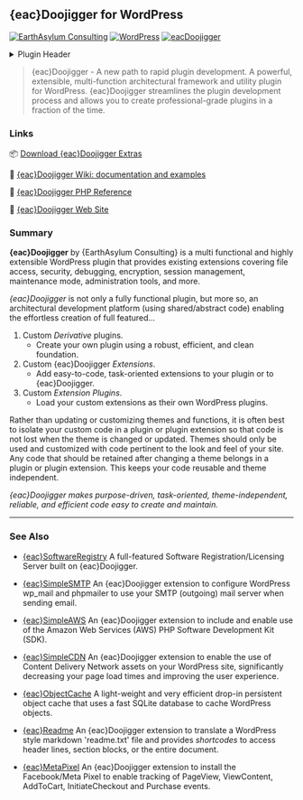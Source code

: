 ## {eac}Doojigger for WordPress  
[![EarthAsylum Consulting](https://img.shields.io/badge/EarthAsylum-Consulting-0?&labelColor=6e9882&color=707070)](https://earthasylum.com/)
[![WordPress](https://img.shields.io/badge/WordPress-Plugins-grey?logo=wordpress&labelColor=blue)](https://wordpress.org/plugins/search/EarthAsylum/)
[![eacDoojigger](https://img.shields.io/badge/Requires-%7Beac%7DDoojigger-da821d)](https://eacDoojigger.earthasylum.com/)

<details><summary>Plugin Header</summary>

Plugin URI:             https://eacDoojigger.earthasylum.com/  
Author:                 [EarthAsylum Consulting](https://www.earthasylum.com)  
Contributors:           [earthasylum](https://github.com/earthasylum),[kevinburkholder](https://profiles.wordpress.org/kevinburkholder)  
License:                EarthAsylum Consulting Proprietary License - {eac}PLv1  
License URI:            https://eacDoojigger.earthasylum.com/end-user-license-agreement/  
Tags:                   plugin development, rapid development, multi-function, security, encryption, debugging, administration, contextual-help, session management, maintenance mode, plugin framework, plugin derivative, plugin extensions, toolkit  
GitHub URI:             https://github.com/EarthAsylum/docs.eacDoojigger/wiki  

</details>

> {eac}Doojigger - A new path to rapid plugin development. A powerful, extensible, multi-function architectural framework and utility plugin for WordPress. {eac}Doojigger streamlines the plugin development process and allows you to create professional-grade plugins in a fraction of the time.

### Links

:package: [Download {eac}Doojigger Extras](https://swregistry.earthasylum.com/software-updates/eacdoojigger-extras.zip)

:open_file_folder: [{eac}Doojigger Wiki: documentation and examples](https://github.com/EarthAsylum/docs.eacDoojigger/wiki)

:green_book: [{eac}Doojigger PHP Reference](https://earthasylum.github.io/docs.eacDoojigger/)

:bookmark_tabs: [{eac}Doojigger Web Site](https://eacdoojigger.earthasylum.com)

### Summary

**{eac}Doojigger** by {EarthAsylum Consulting} is a multi functional and highly extensible WordPress plugin that provides existing extensions covering file access, security, debugging, encryption, session management, maintenance mode, administration tools, and more.

_{eac}Doojigger_ is not only a fully functional plugin, but more so, an architectural development platform (using shared/abstract code) enabling the effortless creation of full featured...

1.  Custom *Derivative* plugins.
    +   Create your own plugin using a robust, efficient, and clean foundation.
2.  Custom {eac}Doojigger *Extensions*.
    +   Add easy-to-code, task-oriented extensions to your plugin or to {eac}Doojigger.
3.  Custom *Extension Plugins*.
    +   Load your custom extensions as their own WordPress plugins.

Rather than updating or customizing themes and functions, it is often best to isolate your custom code in a plugin or plugin extension so that code is not lost when the theme is changed or updated. Themes should only be used and customized with code pertinent to the look and feel of your site. Any code that should be retained after changing a theme belongs in a plugin or plugin extension. This keeps your code reusable and theme independent.

_{eac}Doojigger makes purpose-driven, task-oriented, theme-independent, reliable, and efficient code easy to create and maintain._

---

### See Also

+   [{eac}SoftwareRegistry](https://github.com/EarthAsylum/eacSoftwareRegistry/)
A full-featured Software Registration/Licensing Server built on {eac}Doojigger.

+   [{eac}SimpleSMTP](https://github.com/EarthAsylum/eacSimpleSMTP/)
An {eac}Doojigger extension to configure WordPress wp_mail and phpmailer to use your SMTP (outgoing) mail server when sending email.

+   [{eac}SimpleAWS](https://github.com/EarthAsylum/eacSimpleAWS/)
An {eac}Doojigger extension to include and enable use of the Amazon Web Services (AWS) PHP Software Development Kit (SDK).

+   [{eac}SimpleCDN](https://github.com/EarthAsylum/eacsimpleCDN/)
An {eac}Doojigger extension to enable the use of Content Delivery Network assets on your WordPress site, significantly decreasing your page load times and improving the user experience.

+   [{eac}ObjectCache](https://github.com/EarthAsylum/ObjectCache/)
A light-weight and very efficient drop-in persistent object cache that uses a fast SQLite database to cache WordPress objects.

+   [{eac}Readme](https://github.com/EarthAsylum/eacReadme/)
An {eac}Doojigger extension to translate a WordPress style markdown 'readme.txt' file and provides _shortcodes_ to access header lines, section blocks, or the entire document.

+   [{eac}MetaPixel](https://github.com/EarthAsylum/eacMetaPixel/)
An {eac}Doojigger extension to install the Facebook/Meta Pixel to enable tracking of PageView, ViewContent, AddToCart, InitiateCheckout and Purchase events.


